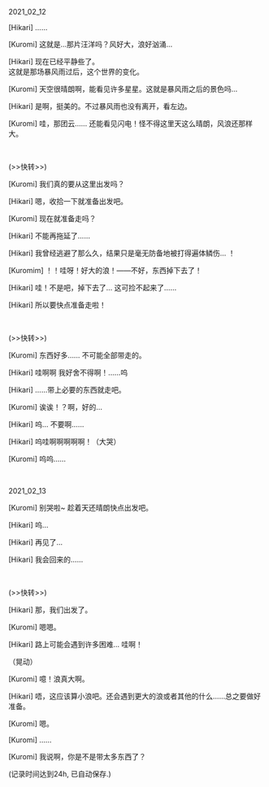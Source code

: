 2021_02_12

[Hikari] ……

[Kuromi] 这就是…那片汪洋吗？风好大，浪好汹涌…

[Hikari] 现在已经平静些了。
<br/>
这就是那场暴风雨过后，这个世界的变化。

[Kuromi] 天空很晴朗啊，能看见许多星星。这就是暴风雨之后的景色吗…

[Hikari] 是啊，挺美的。不过暴风雨也没有离开，看左边。

[Kuromi] 哇，那团云…… 还能看见闪电！怪不得这里天这么晴朗，风浪还那样大。


<br/>

(>>快转>>)

[Kuromi] 我们真的要从这里出发吗？

[Hikari] 嗯，收拾一下就准备出发吧。

[Kuromi] 现在就准备走吗？

[Hikari] 不能再拖延了……

[Hikari] 我曾经逃避了那么久，结果只是毫无防备地被打得遍体鳞伤… ！

[Kuromim] ！！哇呀！好大的浪！——不好，东西掉下去了！

[Hikari] 哇！不是吧，掉下去了… 这可捡不起来了……

[Hikari] 所以要快点准备走啦！


<br/>

(>>快转>>)

[Kuromi] 东西好多…… 不可能全部带走的。

[Hikari] 哇啊啊 我好舍不得啊！……呜

[Hikari] ……带上必要的东西就走吧。

[Kuromi] 诶诶！？啊，好的…

[Hikari] 呜… 不要啊……

[Hikari] 呜哇啊啊啊啊啊！（大哭）

[Kuromi] 呜呜……


<br/>

2021_02_13

[Kuromi] 别哭啦~ 趁着天还晴朗快点出发吧。

[Hikari] 呜…

[Hikari] 再见了…

[Hikari] 我会回来的……


<br/>

(>>快转>>)

[Hikari] 那，我们出发了。

[Kuromi] 嗯嗯。

[Hikari] 路上可能会遇到许多困难… 哇啊！

（晃动）

[Kuromi] 噫！浪真大啊。

[Hikari] 唔，这应该算小浪吧。还会遇到更大的浪或者其他的什么……总之要做好准备。

[Kuromi] 嗯。

[Kuromi] ……

[Kuromi] 我说啊，你是不是带太多东西了？

(记录时间达到24h, 已自动保存.)
